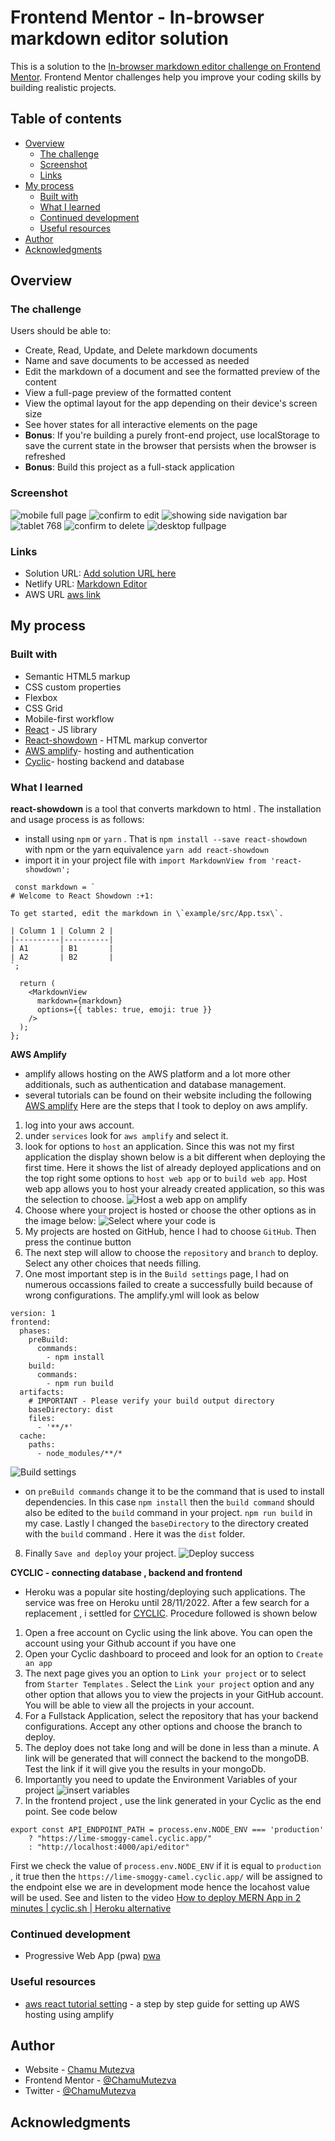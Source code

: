 # Frontend Mentor - In-browser markdown editor solution

This is a solution to the [In-browser markdown editor challenge on Frontend Mentor](https://www.frontendmentor.io/challenges/inbrowser-markdown-editor-r16TrrQX9). Frontend Mentor challenges help you improve your coding skills by building realistic projects. 

## Table of contents

- [Overview](#overview)
  - [The challenge](#the-challenge)
  - [Screenshot](#screenshot)
  - [Links](#links)
- [My process](#my-process)
  - [Built with](#built-with)
  - [What I learned](#what-i-learned)
  - [Continued development](#continued-development)
  - [Useful resources](#useful-resources)
- [Author](#author)
- [Acknowledgments](#acknowledgments)

## Overview

### The challenge

Users should be able to:

- Create, Read, Update, and Delete markdown documents
- Name and save documents to be accessed as needed
- Edit the markdown of a document and see the formatted preview of the content
- View a full-page preview of the formatted content
- View the optimal layout for the app depending on their device's screen size
- See hover states for all interactive elements on the page
- **Bonus**: If you're building a purely front-end project, use localStorage to save the current state in the browser that persists when the browser is refreshed
- **Bonus**: Build this project as a full-stack application

### Screenshot
![mobile full page](src/assets/screenshots/mark-mobile.png)
![confirm to edit](src/assets/screenshots/mark-edit.png)
![showing side navigation bar](src/assets/screenshots/mark-open.png)
![tablet 768](src/assets/screenshots/mark-tablet.png)
![confirm to delete](src/assets/screenshots/mark-delete.png)
![desktop fullpage](src/assets/screenshots/mark-desk-full.png)

### Links

- Solution URL: [Add solution URL here](https://your-solution-url.com)
- Netlify URL: [Markdown Editor](https://markdown-editor-ckm.netlify.app/)
- AWS URL [aws link](https://master.d2cqg052o5mvm6.amplifyapp.com/) 

## My process

### Built with

- Semantic HTML5 markup
- CSS custom properties
- Flexbox
- CSS Grid
- Mobile-first workflow
- [React](https://reactjs.org/) - JS library
- [React-showdown](https://openbase.com/js/react-showdown/documentation) - HTML markup convertor
- [AWS amplify](https://docs.amplify.aws/)- hosting and authentication
- [Cyclic](https://docs.cyclic.sh/)- hosting backend and database

### What I learned

**react-showdown** is a tool that converts markdown to html . The installation and usage process is as follows:
- install using `npm` or `yarn` . That is `npm install --save react-showdown` with npm or the yarn equivalence `yarn add react-showdown`
- import it in your project file with `import MarkdownView from 'react-showdown';`

```tsx
 const markdown = `
# Welcome to React Showdown :+1:

To get started, edit the markdown in \`example/src/App.tsx\`.

| Column 1 | Column 2 |
|----------|----------|
| A1       | B1       |
| A2       | B2       |
`;

  return (
    <MarkdownView
      markdown={markdown}
      options={{ tables: true, emoji: true }}
    />
  );
};
```

**AWS Amplify**
- amplify allows hosting on the AWS platform and a lot more other additionals, such as authentication and database management.
- several tutorials can be found on their website including the following [AWS amplify](https://docs.amplify.aws/)
Here are the steps that I took to deploy on aws amplify.
1. log into your aws account.
2. under `services` look for `aws amplify` and select it.
3. look for options to `host` an application. Since this was not my first application the display shown below is a bit different when deploying the first time. Here it shows the list of already deployed applications and on the top right some options to `host web app` or to `build web app`. Host web app allows you to host your already created application, so this was the selection to choose. ![Host a web app on amplify](src/assets/screenshots/AWS-Amplify-console.png)
4.  Choose where your project is hosted or choose the other options as in the image below: ![Select where your code is](src/assets/screenshots/host-select.png)
5. My projects are hosted on GitHub, hence I had to choose `GitHub`. Then press the continue button
6. The next step will allow to choose the `repository`  and `branch` to deploy. Select any other choices that needs filling.
7. One most important step is in the `Build settings` page, I had on numerous occassions failed to create a successfully build because of wrong configurations. The  amplify.yml will look as below
```
version: 1
frontend:
  phases:
    preBuild:
      commands:
        - npm install
    build:
      commands:
        - npm run build
  artifacts:
    # IMPORTANT - Please verify your build output directory
    baseDirectory: dist
    files:
      - '**/*'
  cache:
    paths:
      - node_modules/**/*
```
![Build settings](src/assets/screenshots/build-settings.png)
- on `preBuild commands` change it to be the command that is used to install dependencies. In this case `npm install` then the `build command` should also be edited to the `build` command in your project. `npm run build` in my case. Lastly I changed the `baseDirectory` to the directory created with the `build` command . Here it was the `dist` folder.
8. Finally `Save and deploy` your project. ![Deploy success](src/assets/screenshots/deploy-success.png)

**CYCLIC - connecting database , backend and frontend**
- Heroku was a popular site hosting/deploying such applications. The service was free on Heroku until 28/11/2022. After a few search for a replacement , i settled for [CYCLIC](https://docs.cyclic.sh/). Procedure followed is shown below
1. Open a free account on Cyclic using the link above. You can open the account using your Github account if you have one
2. Open your Cyclic dashboard to proceed and look for an option to `Create an app`
3. The next page gives you an option to `Link your project` or to select from `Starter Templates` . Select the `Link your project` option and any other option that allows you to view the projects in your GitHub account. You will be able to view all the projects in your account.
4. For a Fullstack Application, select the repository that has your backend configurations. Accept any other options and choose the branch to deploy. 
5. The deploy does not take long and will be done in less than a minute. A link will be generated that will connect the backend to the mongoDB. Test the link if it will give you the results in your mongoDb.
6. Importantly you need to update the Environment Variables of your project ![insert variables](src/assets/cyclic.png)
7. In the frontend project , use the link generated in your Cyclic as the end point. See code below
```
export const API_ENDPOINT_PATH = process.env.NODE_ENV === 'production'
    ? "https://lime-smoggy-camel.cyclic.app/"
    : "http://localhost:4000/api/editor"
```
First we check the value of `process.env.NODE_ENV` if it is equal to `production` , it true then the `https://lime-smoggy-camel.cyclic.app/` will be assigned to the endpoint else we are in development mode hence the locahost value will be used.
See and listen to the video [How to deploy MERN App in 2 minutes | cyclic.sh | Heroku alternative](https://www.youtube.com/watch?v=IxdiZcxgsyc)


### Continued development
- Progressive Web App (pwa) [pwa](https://vite-pwa-org.netlify.app/)

### Useful resources
- [aws react tutorial setting](https://docs.amplify.aws/start/q/integration/react/) - a step by step guide for setting up AWS hosting using amplify

## Author

- Website - [Chamu Mutezva](https://github.com/ChamuMutezva)
- Frontend Mentor - [@ChamuMutezva](https://www.frontendmentor.io/profile/ChamuMutezva)
- Twitter - [@ChamuMutezva](https://twitter.com/ChamuMutezva)

## Acknowledgments



